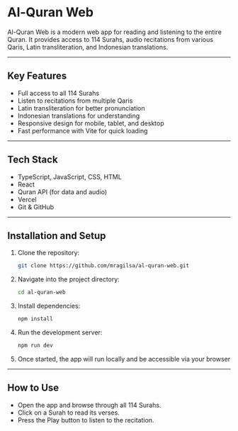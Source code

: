 # Al-Quran Web

Al-Quran Web is a modern web app for reading and listening to the entire Quran. It provides access to 114 Surahs, audio recitations from various Qaris, Latin transliteration, and Indonesian translations. 

---

## Key Features

- Full access to all 114 Surahs
- Listen to recitations from multiple Qaris
- Latin transliteration for better pronunciation
- Indonesian translations for understanding
- Responsive design for mobile, tablet, and desktop
- Fast performance with Vite for quick loading

---

## Tech Stack

- TypeScript, JavaScript, CSS, HTML  
- React  
- Quran API (for data and audio)  
- Vercel  
- Git & GitHub

---

## Installation and Setup

1. Clone the repository:
   ``` bash
   git clone https://github.com/mragilsa/al-quran-web.git  

2. Navigate into the project directory:
   ``` bash
   cd al-quran-web  

3. Install dependencies:
   ``` bash
   npm install  

4. Run the development server:
    ``` bash
   npm run dev  

5. Once started, the app will run locally and be accessible via your browser

---

## How to Use

- Open the app and browse through all 114 Surahs. 
- Click on a Surah to read its verses.  
- Press the Play button to listen to the recitation.
